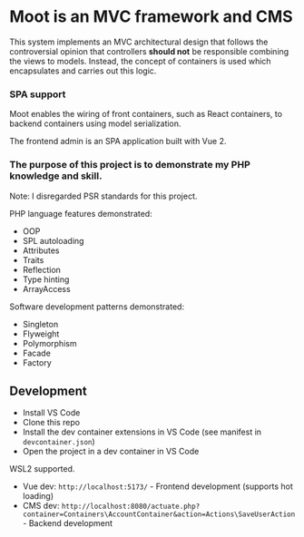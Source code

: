 # Moot is an MVC framework and CMS
This system implements an MVC architectural design that follows the controversial opinion that controllers **should not** be responsible combining the views to models. Instead, the concept of containers is used which encapsulates and carries out this logic.

### SPA support
Moot enables the wiring of front containers, such as React containers, to backend containers using model serialization.

The frontend admin is an SPA application built with Vue 2.

### The purpose of this project is to demonstrate my PHP knowledge and skill.
Note: I disregarded PSR standards for this project.

PHP language features demonstrated:
- OOP
- SPL autoloading
- Attributes
- Traits
- Reflection
- Type hinting
- ArrayAccess
  
Software development patterns demonstrated:
- Singleton
- Flyweight
- Polymorphism
- Facade
- Factory

## Development
- Install VS Code
- Clone this repo
- Install the dev container extensions in VS Code (see manifest in `devcontainer.json`)
- Open the project in a dev container in VS Code

WSL2 supported.

- Vue dev: `http://localhost:5173/` - Frontend development (supports hot loading)
- CMS dev: `http://localhost:8080/actuate.php?container=Containers\AccountContainer&action=Actions\SaveUserAction` - Backend development

